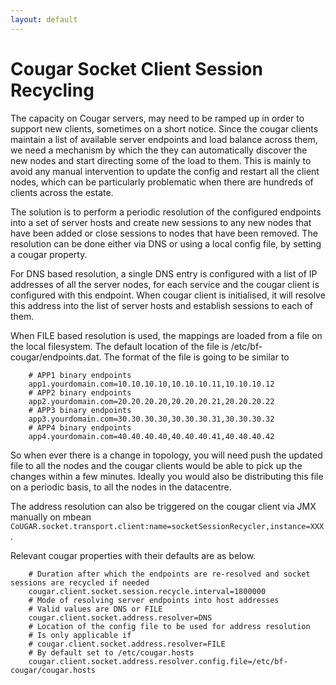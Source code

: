 ```yaml
---
layout: default
---
```

# Cougar Socket Client Session Recycling

The capacity on Cougar servers, may need to be ramped up in order to support new clients, sometimes on a short notice.
Since the cougar clients maintain a list of available server endpoints and load balance across them, we need a mechanism
by which the they can automatically discover the new nodes and start directing some of the load to them. This is mainly
to avoid any manual intervention to update the config and restart all the client nodes, which can be particularly
problematic when there are hundreds of clients across the estate.

The solution is to perform a periodic resolution of the configured endpoints into a set of server hosts and create new
sessions to any new nodes that have been added or close sessions to nodes that have been removed. The resolution can be
done either via DNS or using a local config file, by setting a cougar property.

For DNS based resolution, a single DNS entry is configured with a list of IP addresses of all the server nodes, for each
service and the cougar client is configured with this endpoint. When cougar client is initialised, it will resolve this
address into the list of server hosts and establish sessions to each of them.

When FILE based resolution is used, the mappings are loaded from a file on the local filesystem. The default location of
the file is /etc/bf-cougar/endpoints.dat. The format of the file is going to be similar to


        # APP1 binary endpoints
        app1.yourdomain.com=10.10.10.10,10.10.10.11,10.10.10.12
        # APP2 binary endpoints
        app2.yourdomain.com=20.20.20.20,20.20.20.21,20.20.20.22
        # APP3 binary endpoints
        app3.yourdomain.com=30.30.30.30,30.30.30.31,30.30.30.32
        # APP4 binary endpoints
        app4.yourdomain.com=40.40.40.40,40.40.40.41,40.40.40.42


So when ever there is a change in topology, you will need push the updated file to all the nodes and the cougar clients
would be able to pick up the changes within a few minutes. Ideally you would also be distributing this file on a periodic
basis, to all the nodes in the datacentre.

The address resolution can also be triggered on the cougar client via JMX manually on mbean
```CoUGAR.socket.transport.client:name=socketSessionRecycler,instance=XXX```.

Relevant cougar properties with their defaults are as below.

        # Duration after which the endpoints are re-resolved and socket sessions are recycled if needed
        cougar.client.socket.session.recycle.interval=1800000
        # Mode of resolving server endpoints into host addresses
        # Valid values are DNS or FILE
        cougar.client.socket.address.resolver=DNS
        # Location of the config file to be used for address resolution
        # Is only applicable if
        # cougar.client.socket.address.resolver=FILE
        # By default set to /etc/cougar.hosts
        cougar.client.socket.address.resolver.config.file=/etc/bf-cougar/cougar.hosts
